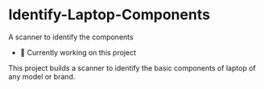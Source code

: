 # Identify-Laptop-Components
A scanner to identify the components

- 📌 Currently working on this project

This project builds a scanner to identify the basic components of laptop of any model or brand.
